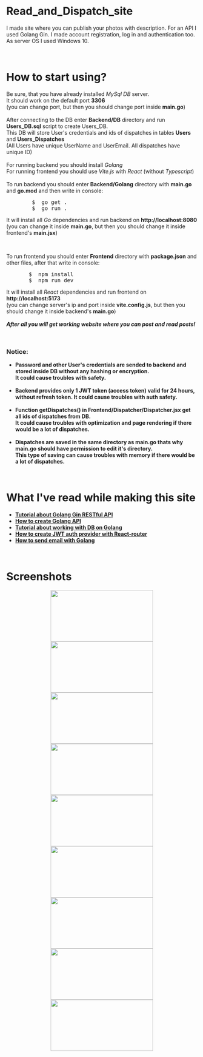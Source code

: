 <div>
  <h1>Read_and_Dispatch_site</h1>
  <p>
    I made site where you can publish your photos with description. For an API I used Golang Gin. I made account registration, log in and authentication too.<br>
    As server OS I used Windows 10.
  </p>
</div>
<br>
<div>
  <h1>How to start using?</h1>
  <p>
     Be sure, that you have already installed <i>MySql DB</i> server. <br>
     It should work on the default port <strong>3306</strong> <br>
     (you can change port, but then you should change port inside <b>main.go</b>) <br>
     <br>
     After connecting to the DB enter <b>Backend/DB</b> directory and run <b>Users_DB.sql</b> script to create Users_DB.<br>
     This DB will store User's credentials and ids of dispatches in tables <strong>Users</strong> and <strong>Users_Dispatches</strong><br>
     (All Users have unique UserName and UserEmail. All dispatches have unique ID)<br>
     <br>
     For running backend you should install <i>Golang</i> <br>
     For running frontend you should use <i>Vite.js</i> with <i>React</i> (without <i>Typescript</i>)<br>
     <br>
     To run backend you should enter <b>Backend/Golang</b> directory with <b>main.go</b> and <b>go.mod</b> and then write in console:
     <br>
     <pre>
        $  go get .
        $  go run .</pre>
     It will install all <i>Go</i> dependencies and run backend on <strong>http://localhost:8080</strong> <br>
     (you can change it inside <b>main.go</b>, but then you should change it inside frontend's <b>main.jsx</b>) <br>
  </p>
  <br>
  <p>
    To run frontend you should enter <b>Frontend</b> directory with <b>package.json</b> and other files, after that write in console:
    <br>
    <pre>
       $  npm install
       $  npm run dev</pre>
    It will install all <i>React</i> dependencies and run frontend on <strong>http://localhost:5173</strong> <br>
    (you can change server's ip and port inside <b>vite.config.js</b>, but then you should change it inside backend's <b>main.go</b>) <br>
    <br>
    <strong><em>After all you will get working website where you can post and read posts!</em></strong>
    <br>
  </p>
  <br>
  <h3>Notice:</h3>
    <b>
      <ul>
        <li>
          Password and other User's credentials are sended to backend and stored inside DB without any hashing or encryption. <br>
          It could cause troubles with safety. 
        </li>
        <br>
        <li>
          Backend provides only 1 JWT token (access token) valid for 24 hours, without refresh token.
          It could cause troubles with auth safety.
        </li>
        <br>
        <li>
          Function getDispatches() in <b>Frontend/Dispatcher/Dispatcher.jsx</b> get all ids of dispatches from DB. <br>
          It could cause troubles with optimization and page rendering if there would be a lot of dispatches. 
        </li>
        <br>
        <li>
          Dispatches are saved in the same directory as <b>main.go</b> thats why <b>main.go</b> should have permission to edit it's directory. <br>
          This type of saving can cause troubles with memory if there would be a lot of dispatches. 
        </li>
      </ul>
    </b>
</div>
<br>
<div>
  <h1>What I've read while making this site</h1>
  <strong>
    <ul>
      <li>
         <a href="https://go.dev/doc/tutorial/web-service-gin">Tutorial about Golang Gin RESTful API</a>
      </li>
      <li>
         <a href="https://dev.to/wchr/create-api-with-gin-in-golang-part-1-i7d">How to create Golang API</a>
      </li>
      <li>
         <a href="https://go.dev/doc/tutorial/database-access">Tutorial about working with DB on Golang</a>
      </li>
      <li>
         <a href="https://dev.to/sanjayttg/jwt-authentication-in-react-with-react-router-1d03">How to create JWT auth provider with React-router</a>
      </li>
      <li>
         <a href="https://dev.to/devkiran/how-to-send-an-email-with-golang-using-smtp-1ino">How to send email with Golang</a>
      </li>
    </ul>
  </strong>
</div>
<br>
<div align="center">
  <h1 align="left">Screenshots</h1>
  <img src="https://github.com/user-attachments/assets/91cdb310-ebae-4961-826b-f5b85036b7c3" height="135vw" width="270vw">
  <img src="https://github.com/user-attachments/assets/6c7391a4-d4d5-4a9f-9824-c6a35a4eb839" height="135vw" width="270vw">
  <img src="https://github.com/user-attachments/assets/18b76a99-28ec-4875-babc-91932f05b10d" height="135vw" width="270vw">
  <img src="https://github.com/user-attachments/assets/f4ad397b-cd3b-4acf-a101-b3269d10899d" height="135vw" width="270vw">
  <img src="https://github.com/user-attachments/assets/f4045571-bad3-4919-8ad5-e80fd98b6901" height="135vw" width="270vw">
  <img src="https://github.com/user-attachments/assets/e4e7a1a6-1ca9-426f-a83d-d5788a98d947" height="135vw" width="270vw">
  <img src="https://github.com/user-attachments/assets/879a3889-4696-41a2-b01b-49edd5c7fb97" height="135vw" width="270vw">
  <img src="https://github.com/user-attachments/assets/5dbef3d3-95c3-4da1-8d23-3db72a6de859" height="135vw" width="270vw">
  <img src="https://github.com/user-attachments/assets/a7885475-bcae-43e4-8ae6-8d8e6d365a06" height="135vw" width="270vw">
</div>
